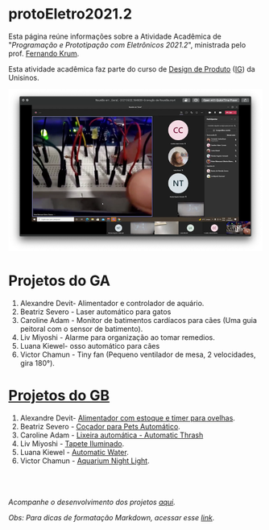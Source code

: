 # protoEletro2021.2

Esta página reúne informações sobre a Atividade Acadêmica de "_Programação e Prototipação com Eletrônicos 2021.2_", ministrada pelo prof. [Fernando Krum](http://www.ferkrum.com). 

Esta atividade acadêmica faz parte do curso de [Design de Produto](https://www.unisinos.br/graduacao/design-de-produto/porto-alegre)  ([IG](https://www.instagram.com/designproduto.unisinos/)) da Unisinos. 



![texto alternativo](/protoeletroGithub.png "descrição")




# Projetos do GA
1. Alexandre Devit- Alimentador e controlador de aquário.
2. Beatriz Severo - Laser automático para gatos
3. Caroline Adam - Monitor de batimentos cardíacos para cães (Uma guia peitoral com o sensor de batimento).
4. Liv Miyoshi - Alarme para organização ao tomar remedios.
5. Luana Kiewel- osso automático para cães
6. Victor Chamun - Tiny fan (Pequeno ventilador de mesa, 2 velocidades, gira 180°).



# [Projetos do GB](https://github.com/ferkrum/protoEletro2021.2/wiki#projetos-finais)

1. Alexandre Devit- [Alimentador com estoque e timer para ovelhas](https://github.com/ferkrum/protoEletro2021.2/wiki/Projeto-1:-Alimentador-para-Ovinos).
2. Beatriz Severo - [Coçador para Pets Automático](https://github.com/ferkrum/protoEletro2021.2/wiki/Projeto-2:-Co%C3%A7ador-para-Pets-Autom%C3%A1tico).
3. Caroline Adam - [Lixeira automática - Automatic Thrash](https://github.com/ferkrum/protoEletro2021.2/wiki/Projeto-3:-Lixeira-autom%C3%A1tica-Automatic-trash)
4. Liv Miyoshi - [Tapete Iluminado](https://github.com/ferkrum/protoEletro2021.2/wiki/Projeto-4:-Tapete-iluminado).
5. Luana Kiewel - [Automatic Water](https://github.com/ferkrum/protoEletro2021.2/wiki/Projeto-5:-Automatic-Water).
6. Victor Chamun - [Aquarium Night Light](https://github.com/ferkrum/protoEletro2021.2/wiki/Projeto-6:-Aquarium-Night-Light).

<br><br><br>
_Acompanhe o desenvolvimento dos projetos [aqui](https://github.com/ferkrum/protoEletro2021.2/wiki)._


_Obs: Para dicas de formatação Markdown, acessar esse [link](https://docs.pipz.com/central-de-ajuda/learning-center/guia-basico-de-markdown#open)._
